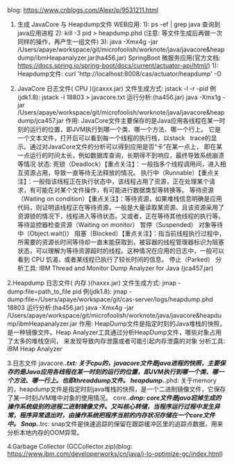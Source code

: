 blog: https://www.cnblogs.com/Alexr/p/9531211.html
1. 生成 JavaCore 与 Heapdump文件
    WEB应用:
        1): ps -ef | grep java 查询到java应用进程
        2): kill -3 pid > heapdump.phd (注意: 等文件生成后再做一次同样的操作，再产生一组文件)
        3): java -Xmx4g -jar /Users/apaye/workspace/git/microfoolish/worknote/java/javacore\&heapdump/ibmHeapanalyzer.jar(ha456.jar)
    SpringBoot 微服务应用(官方文档: https://docs.spring.io/spring-boot/docs/current/actuator-api/html/)
        1): Heapdump文件: curl 'http://localhost:8008/cas/actuator/heapdump' -O

2. JavaCore 日志文件( CPU )(jcaxxx.jar)
    文件生成方式:
        jstack -l -r -pid
        例(jdk1.8): jstack -l 18803 > javacore.txt
    运行分析:(ha456.jar)
        java -Xmx1g -jar /Users/apaye/workspace/git/microfoolish/worknote/java/javacore\&heapdump/jca457.jar
    作用:
        JavaCore文件主要保存的是Java应用各线程在某一时刻的运行的位置，即JVM执行到哪一个类、哪一个方法、哪一个行上。
        它是一个文本文件，打开后可以看到每一个线程的执行栈，以stack   trace的显示。通过对JavaCore文件的分析可以得到应用是否“卡”在某一点上，
        即在某一点运行的时间太长，例如数据库查询，长期得不到响应，最终导致系统崩溃等情况
    状态:
        死锁（Deadlock）【重点关注】：一般指多个线程调用间，进入相互资源占用，导致一直等待无法释放的情况。
        执行中（Runnable）【重点关注】：一般指该线程正在执行状态中，该线程占用了资源，正在处理某个请求，有可能在对某个文件操作，有可能进行数据类型等转换等。
        等待资源（Waiting on condition）【重点关注】：等待资源，如果堆栈信息明确是应用代码，则证明该线程正在等待资源，一般是大量读取某资源、且该资源采用了资源锁的情况下，线程进入等待状态。又或者，正在等待其他线程的执行等。
        等待监控器检查资源（Waiting on monitor）
        暂停（Suspended）
        对象等待中（Object.wait()）
        阻塞（Blocked）【重点关注】：指当前线程执行过程中，所需要的资源长时间等待却一直未能获取到，被容器的线程管理器标识为阻塞状态，可以理解为等待资源超时的线程。这种情况在应用的日志中，一般可以看到 CPU 饥渴，或者某线程已执行了较长时间的信息。
        停止（Parked）
    分析工具:
        IBM Thread and Monitor Dump Analyzer for Java (jca457.jar)


2.Heapdump 日志文件( 内存 )(haxxx.jar)
    文件生成方式:
         jmap -dump:file=path_to_file pid
         例(jdk1.8): jmap -dump:file=/Users/apaye/workspace/git/cas-server/logs/heapdump.phd 18803
    运行分析:(ha456.jar)
         java -Xmx4g -jar /Users/apaye/workspace/git/microfoolish/worknote/java/javacore\&heapdump/ibmHeapanalyzer.jar
    作用:
        HeapDump文件是指定时刻的Java堆栈的快照，是一种镜像文件。Heap Analyzer工具通过分析HeapDump文件，哪些对象占用了太多的堆栈空间，
        来发现导致内存泄露或者可能引起内存泄露的对象
    分析工具:
        IBM Heap Analyzer

3.日志文件
    javacore.***.txt: 关于cpu的，javacore文件是java进程的快照，主要保存的是Java应用各线程在某一时刻的运行的位置，即JVM执行到哪一个类、哪一个方法、哪一行上。也即threaddump文件。
    heapdump.***.phd: 关于memory的，heapdump文件是指定时刻java堆栈的快照，是一个二进制镜像文件，它保存了某一时刻JVM堆中对象的使用情况。
    core.***.dmp: core文件是java宕掉生成的操作系统级别的进程二进制镜像文件。又叫核心转储，当程序运行过程中发生异常，程序异常退出时，由操作系统把程序当前的内存状况存储在一个core文件中。
    Snap.***.trc: snap文件是快速追踪的保留在跟踪缓冲区里的追踪点数据，用来分析本地内存的OOM异常。

4.Garbage Collector (GCCollector.zip)(blog: https://www.ibm.com/developerworks/cn/java/j-lo-optimize-gc/index.html)
